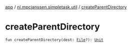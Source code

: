 [app](../index.md) / [nl.mpcjanssen.simpletask.util](index.md) / [createParentDirectory](.)

# createParentDirectory

`fun createParentDirectory(dest: `[`File`](http://docs.oracle.com/javase/6/docs/api/java/io/File.html)`?): `[`Unit`](https://kotlinlang.org/api/latest/jvm/stdlib/kotlin/-unit/index.html)